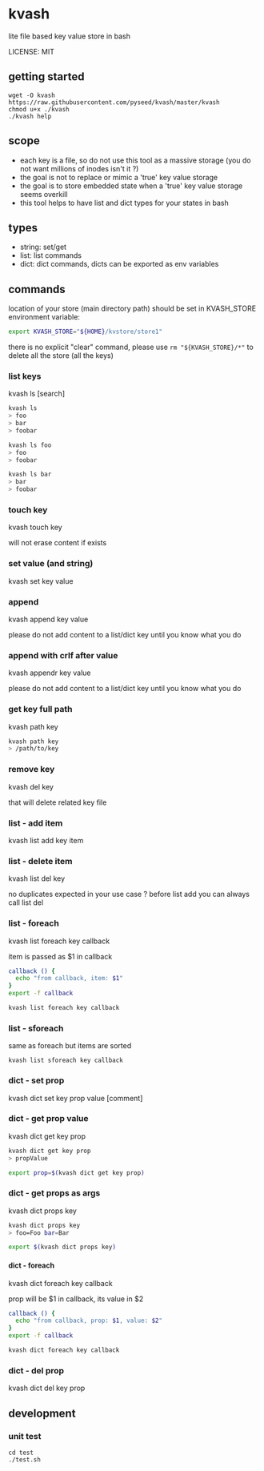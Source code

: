 # kvash

lite file based key value store in bash

LICENSE: MIT

## getting started

```
wget -O kvash https://raw.githubusercontent.com/pyseed/kvash/master/kvash
chmod u+x ./kvash
./kvash help
```

## scope

- each key is a file, so do not use this tool as a massive storage (you do not want millions of inodes isn't it ?)
- the goal is not to replace or mimic a 'true' key value storage
- the goal is to store embedded state when a 'true' key value storage seems overkill
- this tool helps to have list and dict types for your states in bash

## types

- string: set/get
- list: list commands
- dict: dict commands, dicts can be exported as env variables

## commands

location of your store (main directory path) should be set in KVASH_STORE environment variable:

```bash
export KVASH_STORE="${HOME}/kvstore/store1"
```

there is no explicit "clear" command, please use `rm "${KVASH_STORE}/*"` to delete all the store (all the keys) 

### list keys

kvash ls [search]

```bash
kvash ls
> foo
> bar
> foobar
```

```bash
kvash ls foo
> foo
> foobar
```

```bash
kvash ls bar
> bar
> foobar
```

### touch key

kvash touch key

will not erase content if exists

### set value (and string)

kvash set key value

### append

kvash append key value

please do not add content to a list/dict key until you know what you do

### append with crlf after value

kvash appendr key value

please do not add content to a list/dict key until you know what you do

### get key full path

kvash path key

```bash
kvash path key
> /path/to/key
```

### remove key

kvash del key

that will delete related key file

### list - add item

kvash list add key item


### list - delete item

kvash list del key

no duplicates expected in your use case ? before list add you can always call list del

### list - foreach

kvash list foreach key callback

item is passed as $1 in callback

```bash
callback () {
  echo "from callback, item: $1"
}
export -f callback

kvash list foreach key callback
```

### list - sforeach

same as foreach but items are sorted

```
kvash list sforeach key callback
```

### dict - set prop

kvash dict set key prop value [comment]

### dict - get prop value

kvash dict get key prop

```bash
kvash dict get key prop
> propValue

export prop=$(kvash dict get key prop)
```

### dict - get props as args

kvash dict props key

```bash
kvash dict props key
> foo=Foo bar=Bar

export $(kvash dict props key)
```

#### dict - foreach

kvash dict foreach key callback

prop will be $1 in callback, its value in $2

```bash
callback () {
  echo "from callback, prop: $1, value: $2"
}
export -f callback

kvash dict foreach key callback
```

### dict - del prop

kvash dict del key prop

## development

### unit test

```
cd test
./test.sh
```
